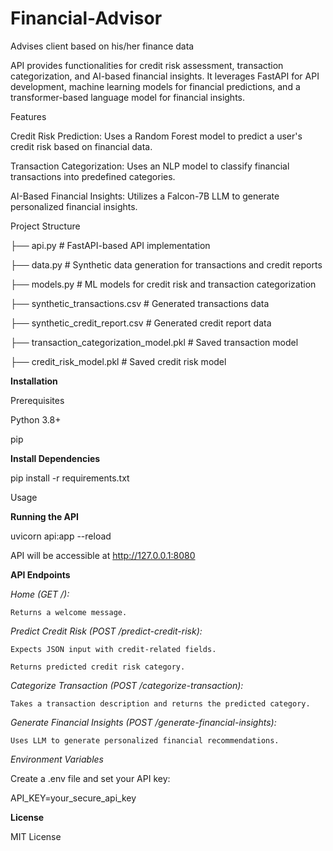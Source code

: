# Financial-Advisor
Advises client based on his/her finance data

API provides functionalities for credit risk assessment, transaction categorization, and AI-based financial insights. It leverages FastAPI for API development, machine learning models for financial predictions, and a transformer-based language model for financial insights.

Features

Credit Risk Prediction: Uses a Random Forest model to predict a user's credit risk based on financial data.

Transaction Categorization: Uses an NLP model to classify financial transactions into predefined categories.

AI-Based Financial Insights: Utilizes a Falcon-7B LLM to generate personalized financial insights.

Project Structure

├── api.py                # FastAPI-based API implementation

├── data.py               # Synthetic data generation for transactions and credit reports

├── models.py             # ML models for credit risk and transaction categorization

├── synthetic_transactions.csv  # Generated transactions data

├── synthetic_credit_report.csv # Generated credit report data

├── transaction_categorization_model.pkl  # Saved transaction model

├── credit_risk_model.pkl  # Saved credit risk model

**Installation**

  Prerequisites

  Python 3.8+

  pip

**Install Dependencies**

  pip install -r requirements.txt

Usage

**Running the API**

  uvicorn api:app --reload

API will be accessible at http://127.0.0.1:8080

**API Endpoints**

  *Home (GET /):*

    Returns a welcome message.

  *Predict Credit Risk (POST /predict-credit-risk):*

    Expects JSON input with credit-related fields.

    Returns predicted credit risk category.

  *Categorize Transaction (POST /categorize-transaction):*

    Takes a transaction description and returns the predicted category.

  *Generate Financial Insights (POST /generate-financial-insights):*

    Uses LLM to generate personalized financial recommendations.

*Environment Variables*

Create a .env file and set your API key:

  API_KEY=your_secure_api_key

**License**

  MIT License
